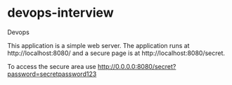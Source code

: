 # devops-interview
Devops 


This application is a simple web server. The application runs at http://localhost:8080/ and a secure page is at http://localhost:8080/secret.

To access the secure area use http://0.0.0.0:8080/secret?password=secretpassword123

